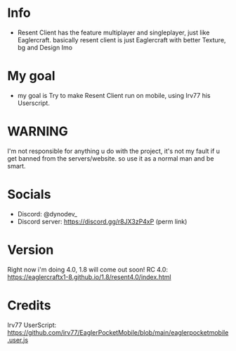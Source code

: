 # Info
- Resent Client has the feature multiplayer and singleplayer, just like Eaglercraft. basically resent client is just Eaglercraft with better Texture, bg and Design Imo

# My goal
- my goal is Try to make Resent Client run on mobile, using Irv77 his Userscript. 

# WARNING
I'm not responsible for anything u do with the project, it's not my fault if u get banned from the servers/website. so use it as a normal man and be smart.

# Socials
- Discord: @dynodev_
- Discord server: https://discord.gg/r8JX3zP4xP (perm link)

# Version
Right now i'm doing 4.0, 1.8 will come out soon! RC 4.0: https://eaglercraftx1-8.github.io/1.8/resent4.0/index.html


# Credits
Irv77 UserScript: https://github.com/irv77/EaglerPocketMobile/blob/main/eaglerpocketmobile.user.js
